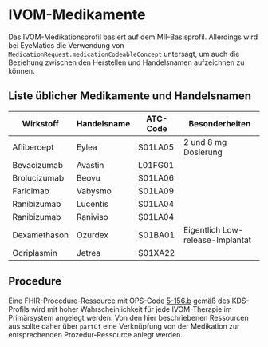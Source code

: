 # IVOM-Medikamente

Das IVOM-Medikationsprofil basiert auf dem MII-Basisprofil.
Allerdings wird bei EyeMatics die Verwendung von `MedicationRequest.medicationCodeableConcept` untersagt, um auch die Beziehung zwischen den Herstellen und Handelsnamen aufzeichnen zu können. 

## Liste üblicher Medikamente und Handelsnamen

| Wirkstoff    | Handelsname | ATC-Code | Besonderheiten                   | 
| ------------ | ----------- | -------- | -------------------------------- | 
| Aflibercept  | Eylea       | S01LA05  | 2 und 8 mg Dosierung             | 
| Bevacizumab  | Avastin     | L01FG01  |                                  |
| Brolucizumab | Beovu       | S01LA06  |                                  |
| Faricimab    | Vabysmo     | S01LA09  |                                  |
| Ranibizumab  | Lucentis    | S01LA04  |                                  |
| Ranibizumab  | Raniviso    | S01LA04  |                                  |
| Dexamethason | Ozurdex     | S01BA01  | Eigentlich Low-release-Implantat |
| Ocriplasmin  | Jetrea      | S01XA22  |                                  |

## Procedure
Eine FHIR-Procedure-Ressource mit OPS-Code [5-156.b](https://www.icd-code.de/ops/code/5-156.html) gemäß des KDS-Profils wird mit hoher Wahrscheinlichkeit für jede IVOM-Therapie im Primärsystem angelegt werden. 
Von den hier beschriebenen Ressourcen aus sollte daher über `partOf` eine Verknüpfung von der Medikation zur entsprechenden Prozedur-Ressource anlegt werden. 

